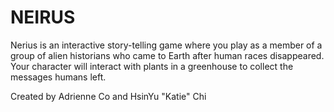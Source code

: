 # NEIRUS

Nerius is an interactive story-telling game where you play as  a member of a group of alien historians who came to Earth after human races disappeared. Your character will interact with plants in a greenhouse to collect the messages humans left.

Created by Adrienne Co and HsinYu "Katie" Chi
